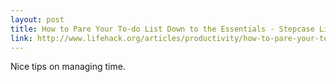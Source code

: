 ```yaml
---
layout: post
title: How to Pare Your To-do List Down to the Essentials - Stepcase Lifehack
link: http://www.lifehack.org/articles/productivity/how-to-pare-your-to-do-list-down-to-the-essentials.html
---
```

Nice tips on managing time.
